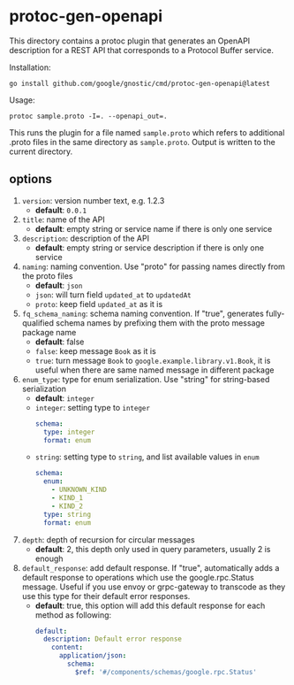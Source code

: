 # protoc-gen-openapi

This directory contains a protoc plugin that generates an
OpenAPI description for a REST API that corresponds to a
Protocol Buffer service.

Installation:

    go install github.com/google/gnostic/cmd/protoc-gen-openapi@latest

Usage:

	protoc sample.proto -I=. --openapi_out=.

This runs the plugin for a file named `sample.proto` which 
refers to additional .proto files in the same directory as
`sample.proto`. Output is written to the current directory.

## options

1. `version`: version number text, e.g. 1.2.3
   - **default**: `0.0.1`
2. `title`: name of the API
   - **default**: empty string or service name if there is only one service
3. `description`: description of the API
   - **default**: empty string or service description if there is only one service
4. `naming`: naming convention. Use "proto" for passing names directly from the proto files
   - **default**: `json`
   - `json`: will turn field `updated_at` to `updatedAt`
   - `proto`: keep field `updated_at` as it is
5. `fq_schema_naming`: schema naming convention. If "true", generates fully-qualified schema names by prefixing them with the proto message package name
   - **default**: false
   - `false`: keep message `Book` as it is
   - `true`: turn message `Book` to `google.example.library.v1.Book`, it is useful when there are same named message in different package
6. `enum_type`: type for enum serialization. Use "string" for string-based serialization
   - **default**: `integer`
   - `integer`: setting type to `integer`
      ```yaml
      schema:
        type: integer
        format: enum
      ```
   - `string`: setting type to `string`, and list available values in `enum`
      ```yaml
      schema:
        enum:
          - UNKNOWN_KIND
          - KIND_1
          - KIND_2
        type: string
        format: enum
      ```
7. `depth`: depth of recursion for circular messages
   - **default**: 2, this depth only used in query parameters, usually 2 is enough
8. `default_response`: add default response. If "true", automatically adds a default response to operations which use the google.rpc.Status message.
   Useful if you use envoy or grpc-gateway to transcode as they use this type for their default error responses.
   - **default**: true, this option will add this default response for each method as following:
      ```yaml
      default:
        description: Default error response
          content:
            application/json:
              schema:
                $ref: '#/components/schemas/google.rpc.Status'
      ```
